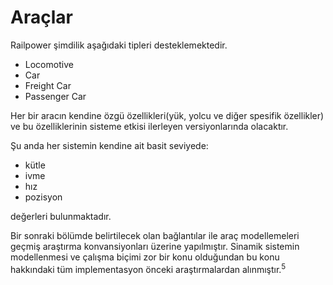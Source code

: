 # Araçlar

Railpower şimdilik aşağıdaki tipleri desteklemektedir.
+ Locomotive
+ Car
+ Freight Car
+ Passenger Car

Her bir aracın kendine özgü özellikleri(yük, yolcu ve diğer spesifik özellikler) ve bu özelliklerinin sisteme etkisi ilerleyen versiyonlarında olacaktır.

Şu anda her sistemin kendine ait basit seviyede:
+ kütle
+ ivme
+ hız
+ pozisyon

değerleri bulunmaktadır.

Bir sonraki bölümde belirtilecek olan bağlantılar ile araç modellemeleri geçmiş araştırma konvansiyonları üzerine yapılmıştır. Sinamik sistemin modellenmesi ve çalışma biçimi zor bir konu olduğundan bu konu hakkındaki tüm implementasyon önceki araştırmalardan alınmıştır.<sup>5</sup>
